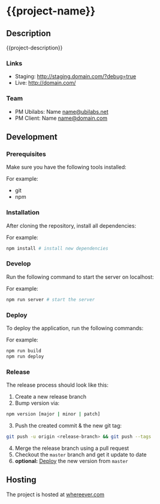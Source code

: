 # {{project-name}}

## Description

{{project-description}}

### Links

* Staging: http://staging.domain.com/?debug=true
* Live: http://domain.com/

### Team

* PM Ubilabs: Name <name@ubilabs.net>
* PM Client: Name <name@domain.com>

## Development

### Prerequisites
Make sure you have the following tools installed:

For example:

* git
* npm

### Installation

After cloning the repository, install all dependencies:

For example:
```sh
npm install # install new dependencies
```

### Develop

Run the following command to start the server on localhost:

For example:
```sh
npm run server # start the server
```

### Deploy

To deploy the application, run the following commands:

For example:
```sh
npm run build
npm run deploy
```

### Release

The release process should look like this:

1. Create a new release branch
2. Bump version via:
  ```sh
  npm version [major | minor | patch]
  ```
3. Push the created commit & the new git tag:
  ```sh
  git push -u origin <release-branch> && git push --tags
  ```
4. Merge the release branch using a pull request
5. Checkout the `master` branch and get it update to date
6. **optional:** [Deploy](#deploy) the new version from `master`

## Hosting

The project is hosted at [whereever.com](http://whereever.com)

